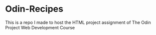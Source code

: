 # Odin-Recipes
This is a repo I made to host the HTML project assignment of The Odin Project Web Development Course
